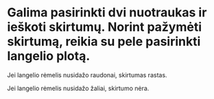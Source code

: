 # Galima pasirinkti dvi nuotraukas ir ieškoti skirtumų. Norint pažymėti skirtumą, reikia su pele pasirinkti langelio plotą.

Jei langelio rėmelis nusidažo raudonai, skirtumas rastas.

Jei langelio rėmelis nusidažo žaliai, skirtumo nėra.
